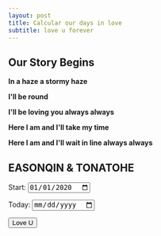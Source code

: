 ```yaml
---
layout: post
title: Calcular our days in love
subtitle: love u forever 
---
```


## Our Story Begins

**In a haze a stormy haze**

**I'll be round**

**I'll be loving you always always**

**Here I am and I'll take my time**

**Here I am and I'll wait in line always always**


## EASONQIN & TONATOHE
<label for="startDate">Start:</label>
<input type="date" id="startDate" value="2020-01-01">

<label for="endDate">Today:</label>
<input type="date" id="endDate">

<button onclick="calculateDays()">Love U</button>

<p id="result"></p>

<style>
  #result {
    font-size: 32px; /* Adjust the font size as needed */
    font-weight: bold;
  }
</style>

<script>
  
// 设置开始日期为固定值（例如：2023年1月1日）
var defaultStartDate = new Date('2020-01-01');
document.getElementById('startDate').valueAsDate = defaultStartDate;
// 设置结束日期为今天
var today = new Date();
var day = today.getDate();
var month = today.getMonth() + 1; // 注意月份是从0开始计数的，所以要加1
var year = today.getFullYear();
var formattedToday = year + '-' + (month < 10 ? '0' : '') + month + '-' + (day < 10 ? '0' : '') + day;

document.getElementById('endDate').value = formattedToday;
  function calculateDays() {
    var startDate = new Date(document.getElementById('startDate').value);
    var endDate = new Date(document.getElementById('endDate').value);

    if (isNaN(startDate) || isNaN(endDate)) {
      alert('Please enter valid dates.');
      return;
    }

    var timeDiff = endDate - startDate;
    var daysDiff = Math.floor(timeDiff / (1000 * 60 * 60 * 24));

    document.getElementById('result').innerHTML = 'We have been in love for : ' + daysDiff + ' days ^_^';
  }
</script>
